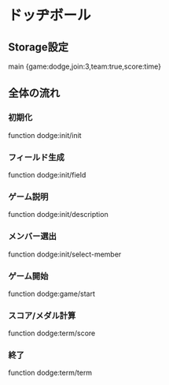 # ドッヂボール

## Storage設定
main {game:dodge,join:3,team:true,score:time}

## 全体の流れ
### 初期化
function dodge:init/init
### フィールド生成
function dodge:init/field
### ゲーム説明
function dodge:init/description
### メンバー選出
function dodge:init/select-member
### ゲーム開始
function dodge:game/start
### スコア/メダル計算
function dodge:term/score
### 終了
function dodge:term/term
